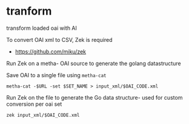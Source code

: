 # tranform
transform loaded oai with AI


To convert OAI xml to CSV, Zek is required
* https://github.com/miku/zek


Run Zek on a metha- OAI source to generate the golang datastructure

Save OAI to a single file using `metha-cat`

```
metha-cat -$URL -set $SET_NAME > input_xml/$OAI_CODE.xml
```

Run Zek on the file to generate the Go data structure- used for custom conversion per oai set

```
zek input_xml/$OAI_CODE.xml
```
